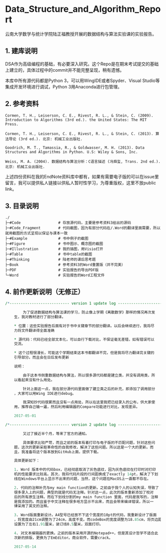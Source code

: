 # Data_Structure_and_Algorithm_Report
云南大学数学与统计学院陆正福教授开展的数据结构与算法实验课的实验报告。

## 1. 建库说明

DSA作为高级编程的基础，有必要深入研究。这个Repo是在期末考试提交的基础上建立的，具体过程中的commit并不能完整呈现，稍有遗憾。

本库中所有源代码都是Python 3，可以用WingIDE或者Spyder、Visual Studio等集成开发环境进行调试，Python 3用Anaconda进行包管理。

## 2. 参考资料

```endnote
Cormen, T. H., Leiserson, C. E., Rivest, R. L., & Stein, C. (2009). Introduction to Algorithms (3rd ed.). the United States: The MIT Press.

Cormen, T. H., Leiserson, C. E., Rivest, R. L., & Stein, C. (2013). 算法导论 (3rd ed.). 北京: 机械工业出版社.

Goodrich, M. T., Tamassia, R., & Goldwasser, M. H. (2013). Data Structures and Algorithms in Python. U.S: Wiley & Sons, Inc.

Weiss, M. A. (2004). 数据结构与算法分析：C语言描述 (冯舜玺, Trans. 2nd ed.). 北京: 机械工业出版社.
```
上述四份资料在我的EndNote资料库中都有，如果有需要电子版的可以在issue里留言，我可以提供私人链接以供私人暂时性学习，为尊重版权，这里不放public link。

## 3. 目录说明

```
./
├─#Code                 # 存放源代码，主要是参考资料3给出的源码
├─#Code_Fragment        # 代码截图，因为有部分代码在/.Word的翻译里面需要，所以就用截图的方式呈现以保证与课本一致
├─#Example              # 书中例子的截图
├─#Figure               # 书中图示、概念图的截图
├─#Illustration         # 我的插图，用Visio打开
├─#Table                # 书中table的截图
├─#Thinking             # 陆老师的课后思考题
├─Book                  # 参考资料3的Word重置版（并不完美）
├─PDF                   # 实验报告的导出PDF版
└─Word                  # 实验报告的Word工程文件
```

## 4. 前作更新说明（无修正）

``` perl
/*--------------------------- version 1 update log ---------------------------*/

        为了促进数据结构与算法课的学习，防止像上学期《离散数学》那样的情况再次发
    生，我对教材进行了部分翻译。

    * 位置：这些实验报告后面有对于书中关键章节的部分翻译。以后会继续进行，我将尽
    力将文件翻译得全面准确

    * 源代码：代码已经全部文本化，可以自行下载对比，不保证毫无差错，如有错误可以
    交流。

    * 这个过程很漫长，可能这个学期结束这本书都翻译不完，但是我将尽力翻译完关键的
    引导部分。而且会在日后发布更新

    说明：

        由于这本书侧重数据结构与算法，所以很多源代码都是建立类，并没有调用类，所
    以看起来没有什么用处。

        针对上面这一点，我在部分源代码里面做了建立类之后的补充，即添加了调用部分
    ，大家可以用Wing IDE进行debug。

        我深知抄代码很累而且没有一点用处，所以在这里我把已经录入的公布，供大家使
    用，推荐自己输一遍，然后利用编辑器的Compare功能进行对比，发现差异。

    2017-05-01

/*--------------------------- version 2 update log ---------------------------*/

        又过了接近半个月，等来了官方的通知。

        具体要求比较严苛，而且之前的版本有着打印与电子版的不匹配问题，针对这些问
    题，这次的更新采取革命性的自我修改，解决了这些问题。所以这是一个大的更新。而
    且，我准备将这个版本放到GitHub上面，提供下载。

    具体更新如下：

    1. Word 版本中的代码box，已经彻底取消了灰色底纹，因为灰色底纹在打印时对打印
    机的性能要求比较高。其次，我将代码片段的行间距换成了exactly 14pt，解决了下划
    线在Windows平台上显示不出来的问题，当然，这个问题在MacOS上一直都不存在。

    2. 代码的注释补充与my main function的更新。之前由于我个人的认知失误，导致了
    很多录入上的问题，典型的就是代码无注释。针对这一点，此次的版本重新添加了校对
    后的所有原生注释。而在下划线分割的my main function 里面，代码是我写的，注释
    是我添加的。而且鉴于中文注释在很多地方显示不出来，而且会带来编译错误，所以一
    律采用了英文的注释。

    3. Word版面重新设计。A4型号已经放不下这个宽度的10pt的代码，我重新设计了版面
    ，将宽度由21cm调整为了24cm，高度不变。而codeBox的宽度调整为18.85cm，将页边距
    设置为了左右1.91厘米，装订线0.5厘米，双面打印。

    4. 对文本编辑器的更换。之前的版本采用开源的Notepad++，但是其设计哲学不适合此
    次新的排版，更换为了EmEditor。商业软件，需要crack。

    2017-05-14
```